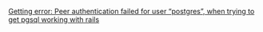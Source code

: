 

[Getting error: Peer authentication failed for user “postgres”, when trying to get pgsql working with rails
](https://stackoverflow.com/questions/18664074/getting-error-peer-authentication-failed-for-user-postgres-when-trying-to-ge)